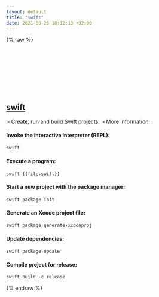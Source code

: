 ```yaml
---
layout: default
title: "swift"
date: 2021-06-25 18:12:13 +02:00
---
```

{% raw %}
<h2 id="swift">
  <a href="/en/common/swift.html">swift</a> <a href="#swift"><svg class="icon">
    <use href="/assets/images/unicode_sprite.svg#link" />
  </svg></a>
</h2>
> Create, run and build Swift projects.
> More information: <https://swift.org>.

#### Invoke the interactive interpreter (REPL):
```shell
swift
```
#### Execute a program:
```shell
swift {{file.swift}}
```
#### Start a new project with the package manager:
```shell
swift package init
```
#### Generate an Xcode project file:
```shell
swift package generate-xcodeproj
```
#### Update dependencies:
```shell
swift package update
```
#### Compile project for release:
```shell
swift build -c release
```
{% endraw %}